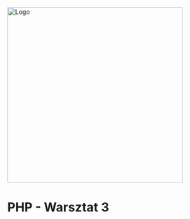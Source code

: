 <img alt="Logo" src="http://coderslab.pl/wp-content/themes/coderslab/svg/logo-coderslab.svg" width="400">

# PHP - Warsztat 3